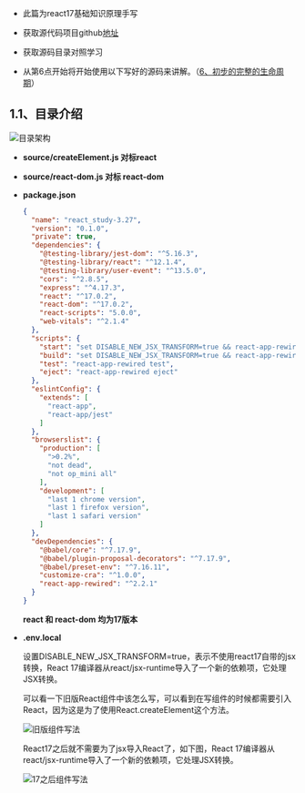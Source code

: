 - 
  此篇为react17基础知识原理手写


- 获取源代码项目github[地址](https://github.com/xuzhihui123/react_study-base)
- 获取源码目录对照学习
- 从第6点开始将开始使用以下写好的源码来讲解。（[6、初步的完整的生命周期](/guide/react/day5.html)）

## 1.1、目录介绍



![目录架构](/lancerBlog/react/2.png)

- **source/createElement.js  对标react**

- **source/react-dom.js 对标 react-dom**

- **package.json**

  ```json
  {
    "name": "react_study-3.27",
    "version": "0.1.0",
    "private": true,
    "dependencies": {
      "@testing-library/jest-dom": "^5.16.3",
      "@testing-library/react": "^12.1.4",
      "@testing-library/user-event": "^13.5.0",
      "cors": "^2.8.5",
      "express": "^4.17.3",
      "react": "^17.0.2",
      "react-dom": "^17.0.2",
      "react-scripts": "5.0.0",
      "web-vitals": "^2.1.4"
    },
    "scripts": {
      "start": "set DISABLE_NEW_JSX_TRANSFORM=true && react-app-rewired start",
      "build": "set DISABLE_NEW_JSX_TRANSFORM=true && react-app-rewired build",
      "test": "react-app-rewired test",
      "eject": "react-app-rewired eject"
    },
    "eslintConfig": {
      "extends": [
        "react-app",
        "react-app/jest"
      ]
    },
    "browserslist": {
      "production": [
        ">0.2%",
        "not dead",
        "not op_mini all"
      ],
      "development": [
        "last 1 chrome version",
        "last 1 firefox version",
        "last 1 safari version"
      ]
    },
    "devDependencies": {
      "@babel/core": "^7.17.9",
      "@babel/plugin-proposal-decorators": "^7.17.9",
      "@babel/preset-env": "^7.16.11",
      "customize-cra": "^1.0.0",
      "react-app-rewired": "^2.2.1"
    }
  }
  
  ```

  **react 和 react-dom 均为17版本**

- **.env.local**

  设置DISABLE_NEW_JSX_TRANSFORM=true，表示不使用react17自带的jsx转换，React 17编译器从react/jsx-runtime导入了一个新的依赖项，它处理JSX转换。

  可以看一下旧版React组件中该怎么写，可以看到在写组件的时候都需要引入React，因为这是为了使用React.createElement这个方法。

  ![旧版组件写法](/lancerBlog/react/3.png)

  React17之后就不需要为了jsx导入React了，如下图，React 17编译器从react/jsx-runtime导入了一个新的依赖项，它处理JSX转换。

  ![17之后组件写法](/lancerBlog/react/4.png)

  





